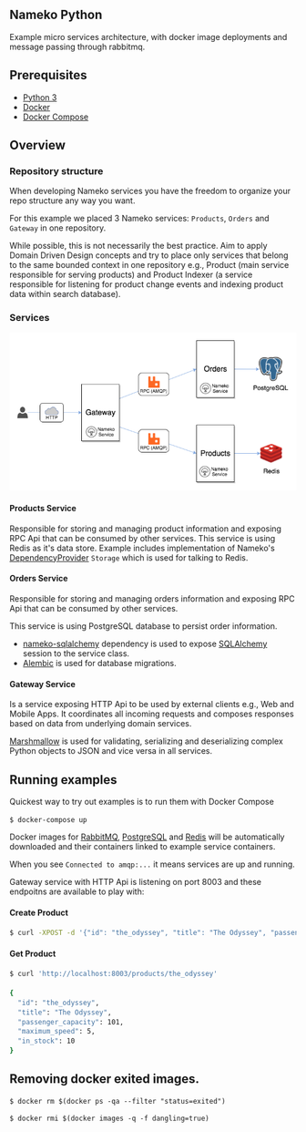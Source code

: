 ## Nameko Python
Example micro services architecture, with docker image deployments and message passing through rabbitmq.



## Prerequisites

* [Python 3](https://www.python.org/downloads/)
* [Docker](https://www.docker.com/)
* [Docker Compose](https://docs.docker.com/compose/)

## Overview

### Repository structure
When developing Nameko services you have the freedom to organize your repo structure any way you want.

For this example we placed 3 Nameko services: `Products`, `Orders` and `Gateway` in one repository.

While possible, this is not necessarily the best practice. Aim to apply Domain Driven Design concepts and try to place only services that belong to the same bounded context in one repository e.g., Product (main service responsible for serving products) and Product Indexer (a service responsible for listening for product change events and indexing product data within search database).

### Services

![Services](diagram.png)

#### Products Service

Responsible for storing and managing product information and exposing RPC Api that can be consumed by other services. This service is using Redis as it's data store. Example includes implementation of Nameko's [DependencyProvider](https://nameko.readthedocs.io/en/stable/key_concepts.html#dependency-injection) `Storage` which is used for talking to Redis.

#### Orders Service

Responsible for storing and managing orders information and exposing RPC Api that can be consumed by other services.

This service is using PostgreSQL database to persist order information.
- [nameko-sqlalchemy](https://pypi.python.org/pypi/nameko-sqlalchemy)  dependency is used to expose [SQLAlchemy](http://www.sqlalchemy.org/) session to the service class.
- [Alembic](https://pypi.python.org/pypi/alembic) is used for database migrations.

#### Gateway Service

Is a service exposing HTTP Api to be used by external clients e.g., Web and Mobile Apps. It coordinates all incoming requests and composes responses based on data from underlying domain services.

[Marshmallow](https://pypi.python.org/pypi/marshmallow) is used for validating, serializing and deserializing complex Python objects to JSON and vice versa in all services.

## Running examples

Quickest way to try out examples is to run them with Docker Compose

`$ docker-compose up`

Docker images for [RabbitMQ](https://hub.docker.com/_/rabbitmq/), [PostgreSQL](https://hub.docker.com/_/postgres/) and [Redis](https://hub.docker.com/_/redis/) will be automatically downloaded and their containers linked to example service containers.

When you see `Connected to amqp:...` it means services are up and running.

Gateway service with HTTP Api is listening on port 8003 and these endpoitns are available to play with:

#### Create Product

```sh
$ curl -XPOST -d '{"id": "the_odyssey", "title": "The Odyssey", "passenger_capacity": 101, "maximum_speed": 5, "in_stock": 10}' 'http://localhost:8003/products'
```

#### Get Product

```sh
$ curl 'http://localhost:8003/products/the_odyssey'

{
  "id": "the_odyssey",
  "title": "The Odyssey",
  "passenger_capacity": 101,
  "maximum_speed": 5,
  "in_stock": 10
}
```


## Removing docker exited images.

```
$ docker rm $(docker ps -qa --filter "status=exited")
```
```
$ docker rmi $(docker images -q -f dangling=true)
```
